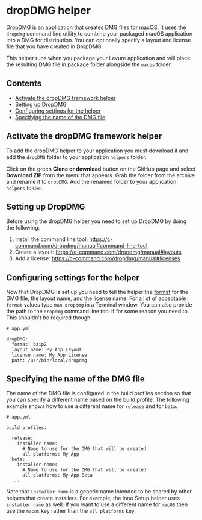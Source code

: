 # dropDMG helper

[DropDMG](https://c-command.com/dropdmg/) is an application that creates DMG files for macOS.  It uses the `dropdmg` command line utility to combine your packaged macOS application into a DMG for distribution. You can optionally specify a layout and license file that you have created in DropDMG.

This helper runs when you package your Levure application and will place the resulting DMG file in package folder alongside the `macos` folder.

## Contents

* [Activate the dropDMG framework helper](#activate-the-dropdmg-framework-helper)
* [Setting up DropDMG](#setting-up-dropdmg)
* [Configuring settings for the helper](#configuring-settings-for-the-helper)
* [Specifying the name of the DMG file](#specifying-the-name-of-the-dmg-file)

## Activate the dropDMG framework helper

To add the dropDMG helper to your application you must download it and add the `dropDMG` folder to your application `helpers` folder.

Click on the green **Clone or download** button on the GitHub page and select **Download ZIP** from the menu that appears. Grab the folder from the archive and rename it to `dropDMG`. Add the renamed folder to your application `helpers` folder.

## Setting up DropDMG

Before using the dropDMG helper you need to set up DropDMG by doing the following:

1. Install the command line tool: https://c-command.com/dropdmg/manual#command-line-tool
2. Create a layout: https://c-command.com/dropdmg/manual#layouts
3. Add a license: https://c-command.com/dropdmg/manual#licenses

## Configuring settings for the helper

Now that DropDMG is set up you need to tell the helper the [format](https://c-command.com/dropdmg/manual#format) for the DMG file, the layout name, and the license name. For a list of acceptable `format` values type `man dropdmg` in a Terminal window. You can also provide the path to the `dropdmg` command line tool if for some reason you need to. This shouldn't be required though.

```
# app.yml

dropDMG:
  format: bzip2
  layout name: My App Layout
  license name: My App License
  path: /usr/bin/local/dropdmg
```

## Specifying the name of the DMG file

The name of the DMG file is configured in the build profiles section so that you can specify a different name based on the build profile. The following example shows how to use a different name for `release` and for `beta`.

```
# app.yml

build profiles:
  ...
  release:
    installer name:
      # Name to use for the DMG that will be created
      all platforms: My App
  beta:
    installer name:
      # Name to use for the DMG that will be created
      all platforms: My App Beta
  ...
```

Note that `installer name` is a generic name intended to be shared by other helpers that create installers. For example, the Inno Setup helper uses `installer name` as well. If you want to use a different name for `macOS` then use the `macos` key rather than the `all platforms` key.
